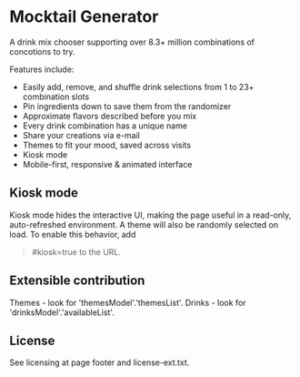Mocktail Generator
========
A drink mix chooser supporting over 8.3+ million combinations of concotions to try.

Features include:
* Easily add, remove, and shuffle drink selections from 1 to 23+ combination slots
* Pin ingredients down to save them from the randomizer
* Approximate flavors described before you mix
* Every drink combination has a unique name
* Share your creations via e-mail
* Themes to fit your mood, saved across visits
* Kiosk mode
* Mobile-first, responsive & animated interface


Kiosk mode
--------
Kiosk mode hides the interactive UI, making the page useful in a read-only, auto-refreshed environment. 
A theme will also be randomly selected on load. To enable this behavior, add
> #kiosk=true
to the URL.


Extensible contribution
--------
Themes - look for 'themesModel'.'themesList'.
Drinks - look for 'drinksModel'.'availableList'.


License
--------
See licensing at page footer and license-ext.txt.
